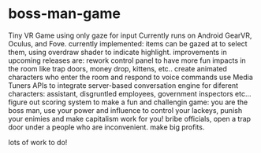 # boss-man-game
Tiny VR Game using only gaze for input
Currently runs on Android GearVR, Oculus, and Fove.
currently implemented:
items can be gazed at to select them, using overdraw shader to indicate highlight.
improvements in upcoming releases are:
rework control panel to have more fun impacts in the room
like trap doors, money drop, kittens, etc..
create animated characters who enter the room and respond to voice commands
use Media Tuners APIs to integrate server-based conversation engine for diferent characters:
assistant, disgruntled employees, government inspectors etc...
figure out scoring system to make a fun and challengin game:
you are the boss man, use your power and influence to control your lackeys, punish your enimies and make capitalism work for you!
bribe officials, open a trap door under a people who are inconvenient. make big profits.

lots of work to do!
